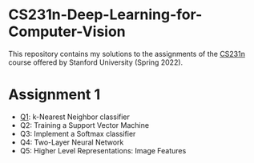 # CS231n-Deep-Learning-for-Computer-Vision
This repository contains my solutions to the assignments of the [CS231n](http://cs231n.stanford.edu/schedule.html) course offered by Stanford University (Spring 2022).

# Assignment 1
* [Q1](https://github.com/jinglan-shi/CS231n-Deep-Learning-for-Computer-Vision/blob/main/assignment1/knn.ipynb): k-Nearest Neighbor classifier
* Q2: Training a Support Vector Machine
* Q3: Implement a Softmax classifier
* Q4: Two-Layer Neural Network
* Q5: Higher Level Representations: Image Features
